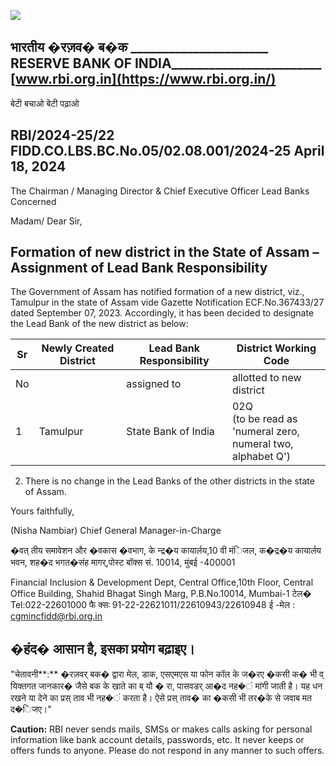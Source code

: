 ![](_page_0_Picture_0.jpeg)

## भारतीय �रज़व� ब�क \_\_\_\_\_\_\_\_\_\_\_\_\_\_\_\_\_\_\_\_\_\_ RESERVE BANK OF INDIA\_\_\_\_\_\_\_\_\_\_\_\_\_\_\_\_\_\_\_\_\_\_\_\_ [www.rbi.org.in](https://www.rbi.org.in/)

बेटी बचाओ बेटी पढ़ाओ

## RBI/2024-25/22 FIDD.CO.LBS.BC.No.05/02.08.001/2024-25 April 18, 2024

The Chairman / Managing Director & Chief Executive Officer Lead Banks Concerned

Madam/ Dear Sir,

## **Formation of new district in the State of Assam – Assignment of Lead Bank Responsibility**

The Government of Assam has notified formation of a new district, viz., Tamulpur in the state of Assam vide Gazette Notification ECF.No.367433/27 dated September 07, 2023. Accordingly, it has been decided to designate the Lead Bank of the new district as below:

| Sr | Newly Created District | Lead Bank Responsibility | District Working Code                                             |
|----|------------------------|--------------------------|-------------------------------------------------------------------|
| No |                        | assigned to              | allotted to new district                                          |
| 1  | Tamulpur               | State Bank of India      | 02Q<br>(to be read as 'numeral zero,<br>numeral two, alphabet Q') |

2. There is no change in the Lead Banks of the other districts in the state of Assam.

Yours faithfully,

(Nisha Nambiar) Chief General Manager-in-Charge

�वत् तीय समावेशन और �वकास �वभाग, के न्द्र�य कायार्लय,10 वी मंिजल, क�द्र�य कायार्लय भवन, शह�द भगत�संह मागर्,पोस्ट बॉक्स सं. 10014, मुंबई -400001

Financial Inclusion & Development Dept, Central Office,10th Floor, Central Office Building, Shahid Bhagat Singh Marg, P.B.No.10014, Mumbai-1 टेल� Tel:022-22601000 फै क्सः 91-22-22621011/22610943/22610948 ई -मेल : [cgmincfidd@rbi.org.in](mailto:cgmincfidd@rbi.org.in)

## �हंद� आसान है, इसका प्रयोग बढ़ाइए।

"चेतावनी**:** �रज़वर् बक� द्वारा मेल, डाक, एसएमएस या फोन कॉल के ज�रए �कसी क� भी व् यिक्तगत जानकार� जैसे बक के खाते का ब् यौ � रा, पासवडर् आ�द नह�ं मांगी जाती है। यह धन रखने या देने का प्रस् ताव भी नह�ं करता है। ऐसे प्रस् ताव� का �कसी भी तर�के से जवाब मत द�िजए।"

**Caution:** RBI never sends mails, SMSs or makes calls asking for personal information like bank account details, passwords, etc. It never keeps or offers funds to anyone. Please do not respond in any manner to such offers.